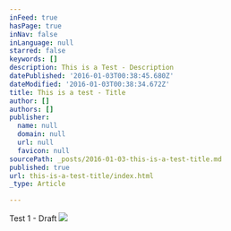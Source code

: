 ```yaml
---
inFeed: true
hasPage: true
inNav: false
inLanguage: null
starred: false
keywords: []
description: This is a Test - Description
datePublished: '2016-01-03T00:38:45.680Z'
dateModified: '2016-01-03T00:38:34.672Z'
title: This is a test - Title
author: []
authors: []
publisher:
  name: null
  domain: null
  url: null
  favicon: null
sourcePath: _posts/2016-01-03-this-is-a-test-title.md
published: true
url: this-is-a-test-title/index.html
_type: Article

---
```

Test 1 - Draft
![](https://the-grid-user-content.s3-us-west-2.amazonaws.com/c920705c-a6ff-42f4-a5be-fd0cac8187d9.jpg)